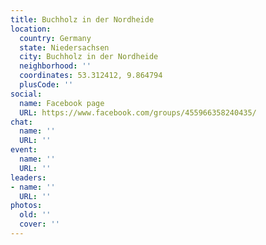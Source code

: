```yaml
---
title: Buchholz in der Nordheide
location:
  country: Germany
  state: Niedersachsen
  city: Buchholz in der Nordheide
  neighborhood: ''
  coordinates: 53.312412, 9.864794
  plusCode: ''
social:
  name: Facebook page
  URL: https://www.facebook.com/groups/455966358240435/
chat:
  name: ''
  URL: ''
event:
  name: ''
  URL: ''
leaders:
- name: ''
  URL: ''
photos:
  old: ''
  cover: ''
---
```

